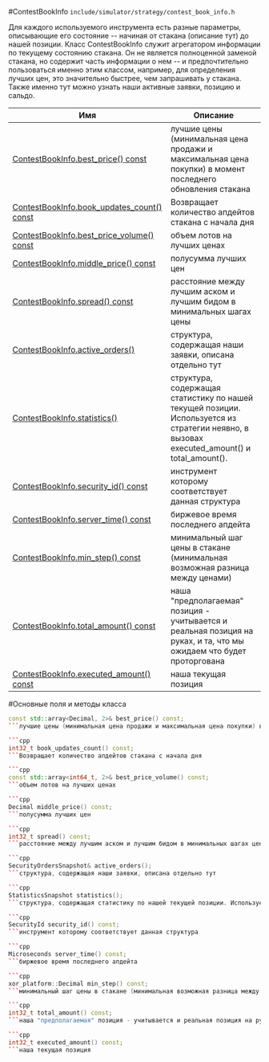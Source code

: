 #ContestBookInfo
`include/simulator/strategy/contest_book_info.h`


Для каждого используемого инструмента есть разные параметры, описывающие его состояние -- начиная от стакана (описание тут) до нашей позиции. Класс ContestBookInfo служит агрегатором информации по текущему состоянию стакана. Он не является полноценной заменой стакана, но содержит часть информации о нем -- и предпочтительно пользоваться именно этим классом, например, для определения лучших цен, это значительно быстрее, чем запрашивать у стакана. Также именно тут можно узнать наши активные заявки, позицию и сальдо.


|Имя| Описание|
|------------------|--------------------|
|[ContestBookInfo.best_price() const](#best_price)|лучшие цены (минимальная цена продажи и максимальная цена покупки) в момент последнего обновления стакана|
|[ContestBookInfo.book_updates_count() const](#book_updates_count)|Возвращает количество апдейтов стакана с начала дня|
|[ContestBookInfo.best_price_volume() const](#best_price_volume)|объем лотов на лучших ценах|
|[ContestBookInfo.middle_price() const](#middle_price)|полусумма лучших цен|
|[ContestBookInfo.spread() const](#spread)|расстояние между лучшим аском и лучшим бидом в минимальных шагах цены|
|[ContestBookInfo.active_orders()](#active_orders)|структура, содержащая наши заявки, описана отдельно тут|
|[ContestBookInfo.statistics()](#statistics)|структура, содержащая статистику по нашей текущей позиции. Используется из стратегии неявно, в вызовах executed_amount() и total_amount().|
|[ContestBookInfo.security_id() const](#security_id)|инструмент которому соответствует данная структура|
|[ContestBookInfo.server_time() const](#server_time)|биржевое время последнего апдейта|
|[ContestBookInfo.min_step() const](#min_step)|минимальный шаг цены в стакане (минимальная возможная разница между ценами)|
|[ContestBookInfo.total_amount() const](#total_amount)|наша "предполагаемая" позиция - учитывается и реальная позиция на руках, и та, что мы ожидаем что будет проторгована|
|[ContestBookInfo.executed_amount() const](#executed_amount)|наша текущая позиция|

#Основные поля и методы класса

```cpp
const std::array<Decimal, 2>& best_price() const;
```лучшие цены (минимальная цена продажи и максимальная цена покупки) в момент последнего обновления стакана

```cpp
int32_t book_updates_count() const;
```Возвращает количество апдейтов стакана с начала дня

```cpp
const std::array<int64_t, 2>& best_price_volume() const;
```объем лотов на лучших ценах

```cpp
Decimal middle_price() const;
```полусумма лучших цен

```cpp
int32_t spread() const;
```расстояние между лучшим аском и лучшим бидом в минимальных шагах цены

```cpp
SecurityOrdersSnapshot& active_orders();
```структура, содержащая наши заявки, описана отдельно тут

```cpp
StatisticsSnapshot statistics();
```структура, содержащая статистику по нашей текущей позиции. Используется из стратегии неявно, в вызовах executed_amount() и total_amount().

```cpp
SecurityId security_id() const;
```инструмент которому соответствует данная структура

```cpp
Microseconds server_time() const;
```биржевое время последнего апдейта

```cpp
xor_platform::Decimal min_step() const;
```минимальный шаг цены в стакане (минимальная возможная разница между ценами)

```cpp
int32_t total_amount() const;
```наша "предполагаемая" позиция - учитывается и реальная позиция на руках, и та, что мы ожидаем что будет проторгована

```cpp
int32_t executed_amount() const;
```наша текущая позиция

